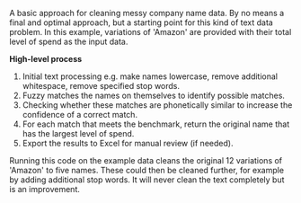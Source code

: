 A basic approach for cleaning messy company name data. By no means a final and optimal approach, but a starting point for this kind of text data problem. In this example, variations of 'Amazon' are provided with their total level of spend as the input data.

**High-level process**
1. Initial text processing e.g. make names lowercase, remove additional whitespace, remove specified stop words.
2. Fuzzy matches the names on themselves to identify possible matches.
3. Checking whether these matches are phonetically similar to increase the confidence of a correct match.
4. For each match that meets the benchmark, return the original name that has the largest level of spend.
5. Export the results to Excel for manual review (if needed).

Running this code on the example data cleans the original 12 variations of 'Amazon' to five names. These could then be cleaned further, for example by adding additional stop words. It will never clean the text completely but is an improvement.
